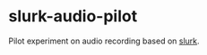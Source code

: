 # slurk-audio-pilot
Pilot experiment on audio recording based on [slurk](https://github.com/clp-research/slurk).
